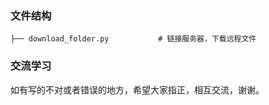 ### 文件结构

```
├── download_folder.py           # 链接服务器，下载远程文件
```

### 交流学习

如有写的不对或者错误的地方，希望大家指正，相互交流，谢谢。